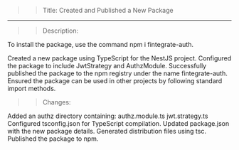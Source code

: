 ﻿>>Title: Created and Published a New Package
---

>>Description:

To install the package, use the command npm i fintegrate-auth.

Created a new package using TypeScript for the NestJS project.
Configured the package to include JwtStrategy and AuthzModule.
Successfully published the package to the npm registry under the name fintegrate-auth.
Ensured the package can be used in other projects by following standard import methods.

>>Changes:

Added an authz directory containing:
authz.module.ts
jwt.strategy.ts
Configured tsconfig.json for TypeScript compilation.
Updated package.json with the new package details.
Generated distribution files using tsc.
Published the package to npm.

